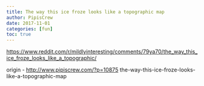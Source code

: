```yaml
---
title: The way this ice froze looks like a topographic map
author: PipisCrew
date: 2017-11-01
categories: [fun]
toc: true
---
```


https://www.reddit.com/r/mildlyinteresting/comments/79ya70/the_way_this_ice_froze_looks_like_a_topographic/

origin - http://www.pipiscrew.com/?p=10875 the-way-this-ice-froze-looks-like-a-topographic-map